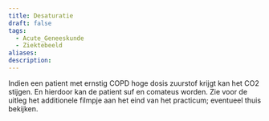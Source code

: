 ```yaml
---
title: Desaturatie
draft: false
tags:
  - Acute_Geneeskunde
  - Ziektebeeld
aliases: 
description: 
---
```





Indien een patient met ernstig COPD hoge dosis zuurstof krijgt kan het CO2 stijgen. En hierdoor kan de patient suf en comateus worden. Zie voor de uitleg het additionele filmpje aan het eind van het practicum; eventueel thuis bekijken.
